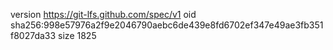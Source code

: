 version https://git-lfs.github.com/spec/v1
oid sha256:998e57976a2f9e2046790aebc6de439e8fd6702ef347e49ae3fb351f8027da33
size 1825
